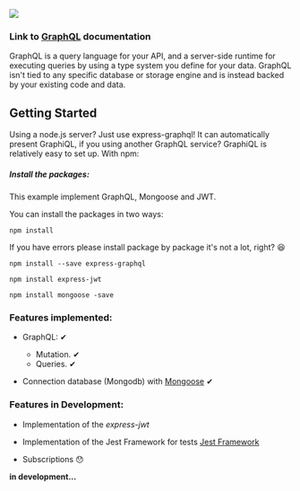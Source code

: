 ![](https://qph.ec.quoracdn.net/main-qimg-c3ed01cd2989f03dea73b3e7465db641)

### Link to [GraphQL](http://graphql.org/learn/) documentation

GraphQL is a query language for your API, and a server-side runtime for executing queries by using a type system you define for your data. GraphQL isn't tied to any specific database or storage engine and is instead backed by your existing code and data.

## Getting Started

Using a node.js server? Just use express-graphql! It can automatically present GraphiQL, if you using another GraphQL service? GraphiQL is relatively easy to set up. With npm:

##### Install the packages:

This example implement GraphQL, Mongoose and JWT.

You can install the packages in two ways:

```
npm install
```
If you have errors please install package by package it's not a lot, right? :satisfied:

```
npm install --save express-graphql
```
```
npm install express-jwt
```
```
npm install mongoose -save
```

### Features implemented:

* GraphQL: &#10004;

  - Mutation.  &#10004;
  - Queries.  &#10004;


* Connection database (Mongodb) with [Mongoose](http://mongoosejs.com/index.html)  &#10004;

### Features in Development:

* Implementation of the *express-jwt*

* Implementation of the Jest Framework for tests [Jest Framework](https://jest-everywhere.now.sh/#/?_k=rhzeyv)

* Subscriptions :hushed:

**in development...**
